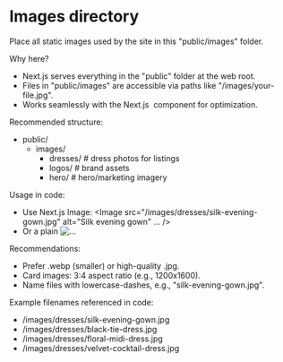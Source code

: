 # Images directory

Place all static images used by the site in this "public/images" folder.

Why here?
- Next.js serves everything in the "public" folder at the web root.
- Files in "public/images" are accessible via paths like "/images/your-file.jpg".
- Works seamlessly with the Next.js <Image> component for optimization.

Recommended structure:
- public/
  - images/
    - dresses/         # dress photos for listings
    - logos/           # brand assets
    - hero/            # hero/marketing imagery

Usage in code:
- Use Next.js Image: <Image src="/images/dresses/silk-evening-gown.jpg" alt="Silk evening gown" ... />
- Or a plain <img src="/images/dresses/silk-evening-gown.jpg" alt="..." />

Recommendations:
- Prefer .webp (smaller) or high-quality .jpg.
- Card images: 3:4 aspect ratio (e.g., 1200x1600).
- Name files with lowercase-dashes, e.g., "silk-evening-gown.jpg".

Example filenames referenced in code:
- /images/dresses/silk-evening-gown.jpg
- /images/dresses/black-tie-dress.jpg
- /images/dresses/floral-midi-dress.jpg
- /images/dresses/velvet-cocktail-dress.jpg

